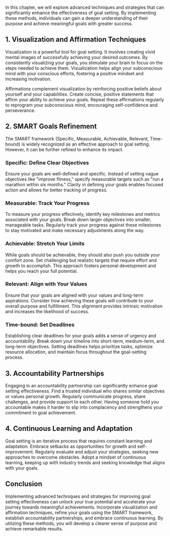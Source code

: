 
In this chapter, we will explore advanced techniques and strategies that can significantly enhance the effectiveness of goal setting. By implementing these methods, individuals can gain a deeper understanding of their purpose and achieve meaningful goals with greater success.

1\. Visualization and Affirmation Techniques
-------------------------------------------

Visualization is a powerful tool for goal setting. It involves creating vivid mental images of successfully achieving your desired outcomes. By consistently visualizing your goals, you stimulate your brain to focus on the steps needed to achieve them. Visualization helps align your subconscious mind with your conscious efforts, fostering a positive mindset and increasing motivation.

Affirmations complement visualization by reinforcing positive beliefs about yourself and your capabilities. Create concise, positive statements that affirm your ability to achieve your goals. Repeat these affirmations regularly to reprogram your subconscious mind, encouraging self-confidence and perseverance.

2\. SMART Goals Refinement
-------------------------

The SMART framework (Specific, Measurable, Achievable, Relevant, Time-bound) is widely recognized as an effective approach to goal setting. However, it can be further refined to enhance its impact.

### Specific: Define Clear Objectives

Ensure your goals are well-defined and specific. Instead of setting vague objectives like "improve fitness," specify measurable targets such as "run a marathon within six months." Clarity in defining your goals enables focused action and allows for better tracking of progress.

### Measurable: Track Your Progress

To measure your progress effectively, identify key milestones and metrics associated with your goals. Break down larger objectives into smaller, manageable tasks. Regularly track your progress against these milestones to stay motivated and make necessary adjustments along the way.

### Achievable: Stretch Your Limits

While goals should be achievable, they should also push you outside your comfort zone. Set challenging but realistic targets that require effort and growth to accomplish. This approach fosters personal development and helps you reach your full potential.

### Relevant: Align with Your Values

Ensure that your goals are aligned with your values and long-term aspirations. Consider how achieving these goals will contribute to your overall purpose and fulfillment. This alignment provides intrinsic motivation and increases the likelihood of success.

### Time-bound: Set Deadlines

Establishing clear deadlines for your goals adds a sense of urgency and accountability. Break down your timeline into short-term, medium-term, and long-term objectives. Setting deadlines helps prioritize tasks, optimize resource allocation, and maintain focus throughout the goal-setting process.

3\. Accountability Partnerships
------------------------------

Engaging in an accountability partnership can significantly enhance goal setting effectiveness. Find a trusted individual who shares similar objectives or values personal growth. Regularly communicate progress, share challenges, and provide support to each other. Having someone hold you accountable makes it harder to slip into complacency and strengthens your commitment to goal achievement.

4\. Continuous Learning and Adaptation
-------------------------------------

Goal setting is an iterative process that requires constant learning and adaptation. Embrace setbacks as opportunities for growth and self-improvement. Regularly evaluate and adjust your strategies, seeking new approaches to overcome obstacles. Adopt a mindset of continuous learning, keeping up with industry trends and seeking knowledge that aligns with your goals.

Conclusion
----------

Implementing advanced techniques and strategies for improving goal setting effectiveness can unlock your true potential and accelerate your journey towards meaningful achievements. Incorporate visualization and affirmation techniques, refine your goals using the SMART framework, establish accountability partnerships, and embrace continuous learning. By utilizing these methods, you will develop a clearer sense of purpose and achieve remarkable results.
